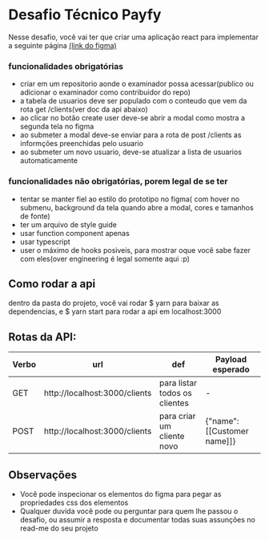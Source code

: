 # Desafio Técnico Payfy
Nesse desafio, você vai ter que criar uma aplicação react para implementar a seguinte página [(link do figma)](https://www.figma.com/file/YP2iqH5rY4LNZPqVVXlo0u/Desafio-Tecnico?node-id=0%3A1)
### funcionalidades obrigatórias
- criar em um repositorio aonde o examinador possa acessar(publico ou adicionar o examinador como contribuidor do repo)
- a tabela de usuarios deve ser populado com o conteudo que vem da rota get /clients(ver doc da api abaixo)
- ao clicar no botão create user deve-se abrir a modal como mostra a segunda tela no figma
- ao submeter a modal deve-se enviar para a rota de post /clients as informções preenchidas pelo usuario
- ao submeter um novo usuario, deve-se atualizar a lista de usuarios automaticamente

### funcionalidades não obrigatórias, porem legal de se ter
- tentar se manter fiel ao estilo do prototipo no figma( com hover no submenu, background da tela quando abre a modal, cores e tamanhos de fonte)
- ter um arquivo de style guide
- usar function component apenas
- usar typescript
- user o máximo de hooks posiveis, para mostrar oque você sabe fazer com eles(over engineering é legal somente aqui :p)

## Como rodar a api
dentro da pasta do projeto, você vai rodar
$ yarn
para baixar as dependencias, e 
$ yarn start
para rodar a api em localhost:3000

## Rotas da API:
| Verbo | url | def | Payload esperado|
|--|--|--|--|
|GET |http://localhost:3000/clients| para listar todos os clientes| - |
|POST |http://localhost:3000/clients| para criar um cliente novo |{"name":  [[Customer name]]}

## Observações
- Você pode inspecionar os elementos do figma para pegar as propriedades css dos elementos
- Qualquer duvida você pode ou perguntar para quem lhe passou o desafio, ou assumir a resposta e documentar todas suas assunções no read-me do seu projeto
